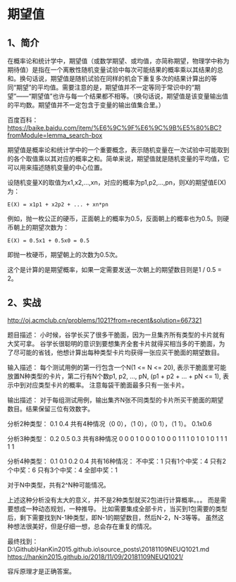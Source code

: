 # 期望值

## 1、简介
在概率论和统计学中，期望值（或数学期望、或均值，亦简称期望，物理学中称为期待值）是指在一个离散性随机变量试验中每次可能结果的概率乘以其结果的总和。换句话说，期望值是随机试验在同样的机会下重复多次的结果计算出的等同“期望”的平均值。需要注意的是，期望值并不一定等同于常识中的“期望”——“期望值”也许与每一个结果都不相等。（换句话说，期望值是该变量输出值的平均数。期望值并不一定包含于变量的输出值集合里。）

百度百科：https://baike.baidu.com/item/%E6%9C%9F%E6%9C%9B%E5%80%BC?fromModule=lemma_search-box

期望值是概率论和统计学中的一个重要概念，表示随机变量在一次试验中可能取到的各个取值乘以其对应的概率之和。简单来说，期望值就是随机变量的平均值，它可以用来描述随机变量的中心位置。

设随机变量X的取值为x1,x2,...,xn，对应的概率为p1,p2,...,pn，则X的期望值E(X)为：
```
E(X) = x1p1 + x2p2 + ... + xn*pn
```

例如，抛一枚公正的硬币，正面朝上的概率为0.5，反面朝上的概率也为0.5。则硬币朝上的期望次数为：
```
E(X) = 0.5x1 + 0.5x0 = 0.5
```
即抛一枚硬币，期望朝上的次数为0.5次。

这个是计算的是期望概率，如果一定需要发送一次朝上的期望数目则是1 / 0.5 = 2。

## 2、实战
http://oj.acmclub.cn/problems/1021?from=recent&solution=667321

题目描述：
小时候，谷学长买了很多干脆面，因为一旦集齐所有类型的卡片就有大奖可拿。
谷学长很聪明的意识到要想集齐全套卡片就得买相当多的干脆面，为了尽可能的省钱，他想计算出每种类型卡片均获得一张应买干脆面的期望数目。

输入描述：
每个测试用例的第一行包含一个N(1 <= N <= 20), 表示干脆面里可能放置N种类型的卡片，第二行有N个数p1, p2, ..., pN, (p1 + p2 + ... + pN <= 1), 表示中到对应类型卡片的概率。
注意每袋干脆面最多只有一张卡片。

输出描述：
对于每组测试用例，输出集齐N张不同类型的卡片所买干脆面的期望数目。结果保留三位有效数字。

分析2种类型：
0.1 0.4
共有4种情况（0 0），（1 0），（0 1），（1 1）。
0.1x0.6

分析3种类型：
0.2 0.5 0.3
共有8种情况
0 0 0
1 0 0
0 1 0
0 0 1
1 1 0
1 0 1
0 1 1
1 1 1

分析4种类型：
0.1 0.1 0.2 0.4
共有16种情况：
不中奖：1
只有1个中奖：4
只有2个中奖：6
只有3个中奖：4
全部中奖：1

对于N中类型，共有2^N种可能情况。

上述这种分析没有太大的意义，并不是2种类型就买2包进行计算概率。。。
而是需要想成一种动态规划，一种推导。
比如需要集成全部卡片，当买到1包需要的类型后，剩下需要找到N-1种类型，即N-1的期望数目，然后N-2，N-3等等。
虽然这种想法很美好，但是仔细一想，总会存在重复的情况。

最终找到：D:\Github\HanKin2015.github.io\source\_posts\20181109NEUQ1021.md
https://hankin2015.github.io/2018/11/09/20181109NEUQ1021/

容斥原理才是正确答案。
